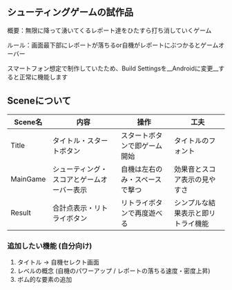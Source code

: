 ## シューティングゲームの試作品

概要：無限に降って湧いてくるレポート達をひたすら打ち消していくゲーム

ルール：画面最下部にレポートが落ちるor自機がレポートにぶつかるとゲームオーバー

スマートフォン想定で制作していたため、Build Settingsを__Androidに変更__すると正常に機能します


## Sceneについて
| Scene名 | 内容 | 操作 | 工夫 |
|-------|-----------------------|----------------------|----------------------|
| Title | タイトル・スタートボタン | スタートボタンで即ゲーム開始 | タイトルのフォント |
| MainGame | シューティング・スコアとゲームオーバー表示 | 自機は左右のみ・スペースで撃つ | 効果音とスコア表示の見やすさ |
| Result | 合計点表示・リトライボタン | リトライボタンで再度遊べる | シンプルな結果表示と即リトライ機能 |


### 追加したい機能 (自分向け)
1. タイトル → 自機セレクト画面
2. レベルの概念 (自機のパワーアップ / レポートの落ちる速度・密度上昇)
3. ボム的な要素の追加
